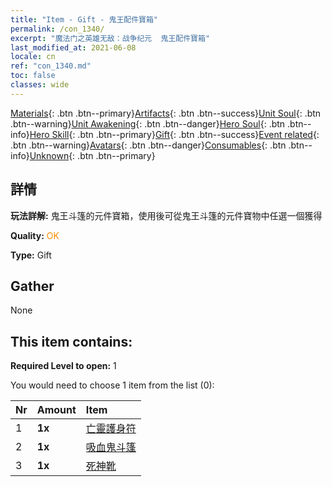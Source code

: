 ```yaml
---
title: "Item - Gift - 鬼王配件寶箱"
permalink: /con_1340/
excerpt: "魔法门之英雄无敌：战争纪元  鬼王配件寶箱"
last_modified_at: 2021-06-08
locale: cn
ref: "con_1340.md"
toc: false
classes: wide
---
```

 [Materials](/ItemsCN/){: .btn .btn--primary}[Artifacts](/ItemsCN/Artifacts/){: .btn .btn--success}[Unit Soul](/ItemsCN/UnitSoul/){: .btn .btn--warning}[Unit Awakening](/ItemsCN/UnitAwakening/){: .btn .btn--danger}[Hero Soul](/ItemsCN/HeroSoul/){: .btn .btn--info}[Hero Skill](/ItemsCN/HeroSkill/){: .btn .btn--primary}[Gift](/ItemsCN/Gift/){: .btn .btn--success}[Event related](/ItemsCN/Events/){: .btn .btn--warning}[Avatars](/ItemsCN/Avatars/){: .btn .btn--danger}[Consumables](/ItemsCN/Consumables/){: .btn .btn--info}[Unknown](/ItemsCN/Unknown/){: .btn .btn--primary}

## 詳情
 **玩法詳解:** 鬼王斗篷的元件寶箱，使用後可從鬼王斗篷的元件寶物中任選一個獲得

 **Quality:** <span style="color: #FF8C00">OK</span>

 **Type:** Gift

## Gather

  None

## This item contains:

 **Required Level to open:** 1

 You would need to choose 1 item from the list (0):

  | Nr | Amount |     Item    |
  |:---|:-------|:------------|
  | 1 |  **1x** | [亡靈護身符](/cn/Items/art_129/) |  | 
  | 2 |  **1x** | [吸血鬼斗篷](/cn/Items/art_130/) |  | 
  | 3 |  **1x** | [死神靴](/cn/Items/art_131/) |  | 
